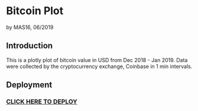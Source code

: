 # Bitcoin Plot
by MAS16, 06/2019

## Introduction
This is a plotly plot of bitcoin value in USD from Dec 2018 - Jan 2019. Data were collected by the cryptocurrency exchange, Coinbase in 1 min intervals.

## Deployment
### [CLICK HERE TO DEPLOY](https://mas16.github.io/bitcoin_plotly/bitcoin_price.html#1)

